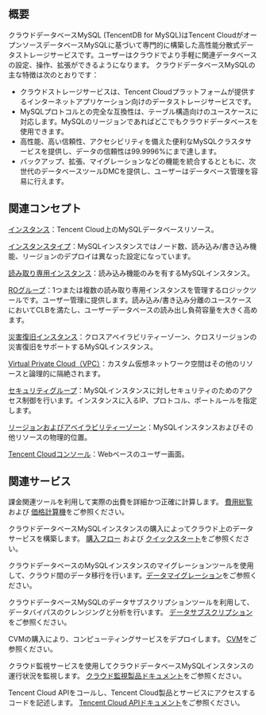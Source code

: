 ## 概要
クラウドデータベースMySQL (TencentDB for MySQL)はTencent CloudがオープンソースデータベースMySQLに基づいて専門的に構築した高性能分散式データストレージサービスです。ユーザーはクラウドでより手軽に関連データベースの設定、操作、拡張ができるようになります。
クラウドデータベースMySQLの主な特徴は次のとおりです：
- クラウドストレージサービスは、Tencent Cloudプラットフォームが提供するインターネットアプリケーション向けのデータストレージサービスです。
- MySQLプロトコルとの完全な互換性は、テーブル構造向けのユースケースに対応します。MySQLのリージョンであればどこでもクラウドデータベースを使用できます。
- 高性能、高い信頼性、アクセシビリティを備えた便利なMySQLクラスタサービスを提供し、データの信頼性は99.9996%にまで達します。
- バックアップ、拡張、マイグレーションなどの機能を統合するとともに、次世代のデータベースツールDMCを提供し、ユーザーはデータベース管理を容易に行えます。


## 関連コンセプト
[インスタンス](https://intl.cloud.tencent.com/document/product/236/17136)：Tencent Cloud上のMySQLデータベースリソース。

[インスタンスタイプ](https://intl.cloud.tencent.com/document/product/236/7268)：MySQLインスタンスではノード数、読み込み/書き込み機能、リージョンのデプロイは異なった設定になっています。

[読み取り専用インスタンス](https://intl.cloud.tencent.com/document/product/236/7270)：読み込み機能のみを有するMySQLインスタンス。

[ROグループ](https://intl.cloud.tencent.com/document/product/236/11361)：1つまたは複数の読み取り専用インスタンスを管理するロジックツールです。ユーザー管理に提供します。読み込み/書き込み分離のユースケースにおいてCLBを満たし、ユーザーデータベースの読み出し負荷容量を大きく高めます。

[災害復旧インスタンス](https://intl.cloud.tencent.com/document/product/236/7272)：クロスアベイラビリティーゾーン、クロスリージョンの災害復旧をサポートするMySQLインスタンス。

[Virtual Private Cloud（VPC）](https://intl.cloud.tencent.com/document/product/215/535)：カスタム仮想ネットワーク空間はその他のリソースと論理的に隔絶されます。

[セキュリティグループ](https://intl.cloud.tencent.com/document/product/236/14470)：MySQLインスタンスに対しセキュリティのためのアクセス制御を行います。インスタンスに入るIP、プロトコル、ポートルールを指定します。

[リージョンおよびアベイラビリティーゾーン](https://intl.cloud.tencent.com/document/product/236/8458)：MySQLインスタンスおよびその他リソースの物理的位置。

[Tencent Cloudコンソール](https://console.cloud.tencent.com/cdb)：Webベースのユーザー画面。

## 関連サービス
課金関連ツールを利用して実際の出費を詳細かつ正確に計算します。 [費用総覧](https://intl.cloud.tencent.com/document/product/236/18335) および [価格計算機](https://buy.cloud.tencent.com/calculator/cdb)をご参照ください。

クラウドデータベースMySQLインスタンスの購入によってクラウド上のデータサービスを構築します。 [購入フロー](https://intl.cloud.tencent.com/document/product/236/5160) および  [クイックスタート](https://intl.cloud.tencent.com/document/product/236/3128)をご参照ください。

クラウドデータベースのMySQLインスタンスのマイグレーションツールを使用して、クラウド間のデータ移行を行います。[データマイグレーション](https://intl.cloud.tencent.com/document/product/571/13706)をご参照ください。

クラウドデータベースMySQLのデータサブスクリプションツールを利用して、データバイパスのクレンジングと分析を行います。 [データサブスクリプション](https://intl.cloud.tencent.com/document/product/571/8774)をご参照ください。

CVMの購入により、コンピューティングサービスをデプロイします。 [CVM](https://intl.cloud.tencent.com/document/product/213)をご参照ください。

クラウド監視サービスを使用してクラウドデータベースMySQLインスタンスの運行状況を監視します。 [クラウド監視製品ドキュメント](https://intl.cloud.tencent.com/document/product/248)をご参照ください。

Tencent Cloud APIをコールし、Tencent Cloud製品とサービスにアクセスするコードを記述します。 [Tencent Cloud APIドキュメント](https://intl.cloud.tencent.com/document/api)をご参照ください。
